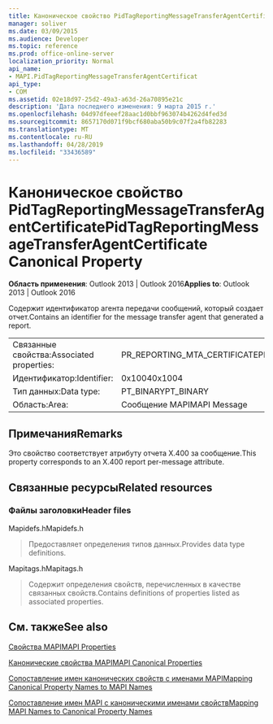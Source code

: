 ```yaml
---
title: Каноническое свойство PidTagReportingMessageTransferAgentCertificate
manager: soliver
ms.date: 03/09/2015
ms.audience: Developer
ms.topic: reference
ms.prod: office-online-server
localization_priority: Normal
api_name:
- MAPI.PidTagReportingMessageTransferAgentCertificat
api_type:
- COM
ms.assetid: 02e18d97-25d2-49a3-a63d-26a70895e21c
description: 'Дата последнего изменения: 9 марта 2015 г.'
ms.openlocfilehash: 04d97dfeeef28aac1d0bbf963074b4262d4fed3d
ms.sourcegitcommit: 8657170d071f9bcf680aba50b9c07f2a4fb82283
ms.translationtype: MT
ms.contentlocale: ru-RU
ms.lasthandoff: 04/28/2019
ms.locfileid: "33436589"
---
```

# <a name="pidtagreportingmessagetransferagentcertificate-canonical-property"></a><span data-ttu-id="e24f2-103">Каноническое свойство PidTagReportingMessageTransferAgentCertificate</span><span class="sxs-lookup"><span data-stu-id="e24f2-103">PidTagReportingMessageTransferAgentCertificate Canonical Property</span></span>

  
  
<span data-ttu-id="e24f2-104">**Область применения**: Outlook 2013 | Outlook 2016</span><span class="sxs-lookup"><span data-stu-id="e24f2-104">**Applies to**: Outlook 2013 | Outlook 2016</span></span> 
  
<span data-ttu-id="e24f2-105">Содержит идентификатор агента передачи сообщений, который создает отчет.</span><span class="sxs-lookup"><span data-stu-id="e24f2-105">Contains an identifier for the message transfer agent that generated a report.</span></span>
  
|||
|:-----|:-----|
|<span data-ttu-id="e24f2-106">Связанные свойства:</span><span class="sxs-lookup"><span data-stu-id="e24f2-106">Associated properties:</span></span>  <br/> |<span data-ttu-id="e24f2-107">PR_REPORTING_MTA_CERTIFICATE</span><span class="sxs-lookup"><span data-stu-id="e24f2-107">PR_REPORTING_MTA_CERTIFICATE</span></span>  <br/> |
|<span data-ttu-id="e24f2-108">Идентификатор:</span><span class="sxs-lookup"><span data-stu-id="e24f2-108">Identifier:</span></span>  <br/> |<span data-ttu-id="e24f2-109">0x1004</span><span class="sxs-lookup"><span data-stu-id="e24f2-109">0x1004</span></span>  <br/> |
|<span data-ttu-id="e24f2-110">Тип данных:</span><span class="sxs-lookup"><span data-stu-id="e24f2-110">Data type:</span></span>  <br/> |<span data-ttu-id="e24f2-111">PT_BINARY</span><span class="sxs-lookup"><span data-stu-id="e24f2-111">PT_BINARY</span></span>  <br/> |
|<span data-ttu-id="e24f2-112">Область:</span><span class="sxs-lookup"><span data-stu-id="e24f2-112">Area:</span></span>  <br/> |<span data-ttu-id="e24f2-113">Сообщение MAPI</span><span class="sxs-lookup"><span data-stu-id="e24f2-113">MAPI Message</span></span>  <br/> |
   
## <a name="remarks"></a><span data-ttu-id="e24f2-114">Примечания</span><span class="sxs-lookup"><span data-stu-id="e24f2-114">Remarks</span></span>

<span data-ttu-id="e24f2-115">Это свойство соответствует атрибуту отчета X.400 за сообщение.</span><span class="sxs-lookup"><span data-stu-id="e24f2-115">This property corresponds to an X.400 report per-message attribute.</span></span>
  
## <a name="related-resources"></a><span data-ttu-id="e24f2-116">Связанные ресурсы</span><span class="sxs-lookup"><span data-stu-id="e24f2-116">Related resources</span></span>

### <a name="header-files"></a><span data-ttu-id="e24f2-117">Файлы заголовки</span><span class="sxs-lookup"><span data-stu-id="e24f2-117">Header files</span></span>

<span data-ttu-id="e24f2-118">Mapidefs.h</span><span class="sxs-lookup"><span data-stu-id="e24f2-118">Mapidefs.h</span></span>
  
> <span data-ttu-id="e24f2-119">Предоставляет определения типов данных.</span><span class="sxs-lookup"><span data-stu-id="e24f2-119">Provides data type definitions.</span></span>
    
<span data-ttu-id="e24f2-120">Mapitags.h</span><span class="sxs-lookup"><span data-stu-id="e24f2-120">Mapitags.h</span></span>
  
> <span data-ttu-id="e24f2-121">Содержит определения свойств, перечисленных в качестве связанных свойств.</span><span class="sxs-lookup"><span data-stu-id="e24f2-121">Contains definitions of properties listed as associated properties.</span></span>
    
## <a name="see-also"></a><span data-ttu-id="e24f2-122">См. также</span><span class="sxs-lookup"><span data-stu-id="e24f2-122">See also</span></span>



[<span data-ttu-id="e24f2-123">Свойства MAPI</span><span class="sxs-lookup"><span data-stu-id="e24f2-123">MAPI Properties</span></span>](mapi-properties.md)
  
[<span data-ttu-id="e24f2-124">Канонические свойства MAPI</span><span class="sxs-lookup"><span data-stu-id="e24f2-124">MAPI Canonical Properties</span></span>](mapi-canonical-properties.md)
  
[<span data-ttu-id="e24f2-125">Сопоставление имен канонических свойств с именами MAPI</span><span class="sxs-lookup"><span data-stu-id="e24f2-125">Mapping Canonical Property Names to MAPI Names</span></span>](mapping-canonical-property-names-to-mapi-names.md)
  
[<span data-ttu-id="e24f2-126">Сопоставление имен MAPI с каноническими именами свойств</span><span class="sxs-lookup"><span data-stu-id="e24f2-126">Mapping MAPI Names to Canonical Property Names</span></span>](mapping-mapi-names-to-canonical-property-names.md)

